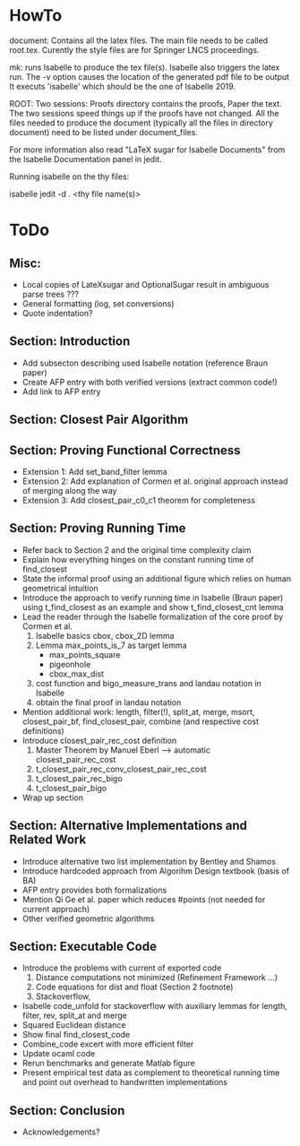 # HowTo

document:
  Contains all the latex files. The main file needs to be called root.tex.
  Curently the style files are for Springer LNCS proceedings.

mk:
 runs Isabelle to produce the tex file(s).
 Isabelle also triggers the latex run.
 The -v option causes the location of the generated pdf file to be output
 It executs 'isabelle' which should be the one of Isabelle 2019.

ROOT:
  Two sessions: Proofs directory contains the proofs, Paper the text.
  The two sessions speed things up if the proofs have not changed.
  All the files needed to produce the document (typically all the files in
  directory document) need to be listed under document_files.

For more information also read "LaTeX sugar for Isabelle Documents"
from the Isabelle Documentation panel in jedit.

Running isabelle on the thy files:

isabelle jedit -d . <thy file name(s)>

# ToDo

## Misc:
* Local copies of LateXsugar and OptionalSugar result in ambiguous parse trees ???
* General formatting (log, set conversions)
* Quote indentation?

## Section: Introduction

* Add subsecton describing used Isabelle notation (reference Braun paper)
* Create AFP entry with both verified versions (extract common code!)
* Add link to AFP entry

## Section: Closest Pair Algorithm

## Section: Proving Functional Correctness

* Extension 1: Add set_band_filter lemma
* Extension 2: Add explanation of Cormen et al. original approach instead of merging along the way
* Extension 3: Add closest_pair_c0_c1 theorem for completeness

## Section: Proving Running Time

* Refer back to Section 2 and the original time complexity claim
* Explain how everything hinges on the constant running time of find_closest
* State the informal proof using an additional figure which relies on human
  geometrical intuition
* Introduce the approach to verify running time in Isabelle (Braun paper)
  using t_find_closest as an example and show t_find_closest_cnt lemma
* Lead the reader through the Isabelle formalization of the core proof by Cormen et al.
    1. Isabelle basics cbox, cbox_2D lemma
    2. Lemma max_points_is_7 as target lemma
        - max_points_square
        - pigeonhole
        - cbox_max_dist
    3. cost function and bigo_measure_trans and landau notation in Isabelle
    4. obtain the final proof in landau notation
* Mention additional work: length, filter(!), split_at, merge, msort, 
  closest_pair_bf, find_closest_pair, combine (and respective cost definitions)
* Introduce closest_pair_rec_cost definition
    1. Master Theorem by Manuel Eberl --> automatic closest_pair_rec_cost
    2. t_closest_pair_rec_conv_closest_pair_rec_cost
    3. t_closest_pair_rec_bigo
    4. t_closest_pair_bigo
* Wrap up section

## Section: Alternative Implementations and Related Work
* Introduce alternative two list implementation by Bentley and Shamos
* Introduce hardcoded approach from Algorihm Design textbook (basis of BA)
* AFP entry provides both formalizations
* Mention Qi Ge et al. paper which reduces #points (not needed for current approach)
* Other verified geometric algorithms

## Section: Executable Code

* Introduce the problems with current of exported code
    1. Distance computations not minimized (Refinement Framework ...)
    2. Code equations for dist and float (Section 2 footnote)
    3. Stackoverflow,
* Isabelle code_unfold for stackoverflow with auxiliary lemmas for
  length, filter, rev, split_at and merge
* Squared Euclidean distance
* Show final find_closest_code
* Combine_code excert with more efficient filter
* Update ocaml code
* Rerun benchmarks and generate Matlab figure
* Present empirical test data as complement to theoretical running time
  and point out overhead to handwritten implementations

## Section: Conclusion
* Acknowledgements?
